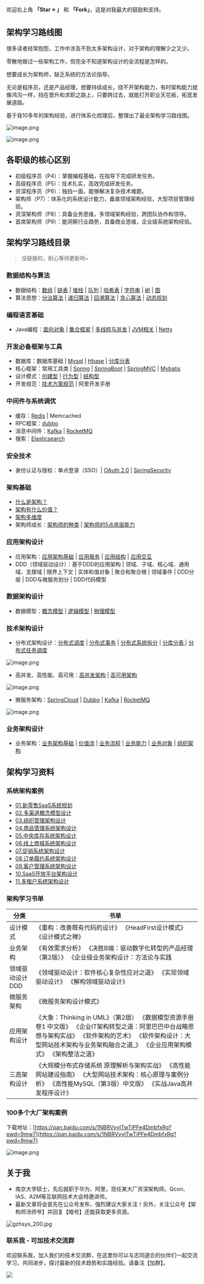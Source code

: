 欢迎右上角 **「Star ⭐️ 」** 和 **「Fork」**，这是对我最大的鼓励和支持。

## 架构学习路线图

很多读者经常抱怨，工作中涉及不到太多架构设计，对于架构的理解少之又少。

零散地做过一些架构工作，但完全不知道架构设计的全流程是怎样的。

想要成长为架构师，缺乏系统的方法论指导。

无论是程序员，还是产品经理，想要持续成长，绕不开架构能力，有时架构能力就像鸿沟一样，挡在晋升和求职之路上，只要跨过去，就能打开职业天花板，拓宽发展道路。

基于我10多年的架构经验，进行体系化梳理后，整理出了最全架构学习路线图。

![image.png](pic//image.png)

![image.png](pic//image%201.png)

## 各职级的核心区别

- 初级程序员（P4）：掌握编程基础，在指导下完成研发任务。
- 高级程序员（P5）：技术扎实，高效完成研发任务。
- 资深程序员（P6）：独挡一面，能够解决复杂技术难题。
- 架构师（P7）：体系化的系统设计能力，垂直领域架构经验，大型项目管理经验。
- 资深架构师（P8）：具备业务思维，多领域架构经验，跨团队协作和领导。
- 首席架构师（P9）：能洞察行业趋势，具备商业思维，企业级系统架构经验。

## 架构学习路线目录

> 没链接的，耐心等待更新哟~

### 数据结构与算法

- 数据结构：[数组](https://tangshiye.cn/02.%E7%AE%97%E6%B3%95/01.%20%E6%95%B0%E7%BB%84/01.%20%E6%95%B0%E7%BB%84%E5%9F%BA%E7%A1%80%E7%9F%A5%E8%AF%86/01.%20%E6%95%B0%E7%BB%84%E5%9F%BA%E7%A1%80%E7%9F%A5%E8%AF%86.html) | [链表](https://tangshiye.cn/02.%E7%AE%97%E6%B3%95/02.%20%E9%93%BE%E8%A1%A8/01.%20%E9%93%BE%E8%A1%A8%E5%9F%BA%E7%A1%80%E7%9F%A5%E8%AF%86/01.%20%E9%93%BE%E8%A1%A8%E5%9F%BA%E7%A1%80%E7%9F%A5%E8%AF%86.html) | [堆栈](https://tangshiye.cn/02.%E7%AE%97%E6%B3%95/03.%20%E5%A0%86%E6%A0%88/01.%20%E5%A0%86%E6%A0%88%E5%9F%BA%E7%A1%80%E7%9F%A5%E8%AF%86/01.%20%E5%A0%86%E6%A0%88%E5%9F%BA%E7%A1%80%E7%9F%A5%E8%AF%86.html) | [队列](https://tangshiye.cn/02.%E7%AE%97%E6%B3%95/04.%20%E9%98%9F%E5%88%97/01.%20%E9%98%9F%E5%88%97%E5%9F%BA%E7%A1%80%E7%9F%A5%E8%AF%86/01.%20%E9%98%9F%E5%88%97%E5%9F%BA%E7%A1%80%E7%9F%A5%E8%AF%86.html) | [哈希表](https://tangshiye.cn/02.%E7%AE%97%E6%B3%95/05.%20%E5%93%88%E5%B8%8C%E8%A1%A8/01.%20%E5%93%88%E5%B8%8C%E8%A1%A8%E7%9F%A5%E8%AF%86.html) | [字符串](https://tangshiye.cn/02.%E7%AE%97%E6%B3%95/06.%20%E5%AD%97%E7%AC%A6%E4%B8%B2/01.%20%E5%AD%97%E7%AC%A6%E4%B8%B2%E5%9F%BA%E7%A1%80%E7%9F%A5%E8%AF%86/01.%20%E5%AD%97%E7%AC%A6%E4%B8%B2%E5%9F%BA%E7%A1%80%E7%9F%A5%E8%AF%86.html) | [树](https://tangshiye.cn/02.%E7%AE%97%E6%B3%95/07.%20%E6%A0%91/01.%20%E4%BA%8C%E5%8F%89%E6%A0%91/01.%20%E6%A0%91%E4%B8%8E%E4%BA%8C%E5%8F%89%E6%A0%91%E7%9A%84%E5%9F%BA%E7%A1%80%E7%9F%A5%E8%AF%86.html) | [图](https://tangshiye.cn/02.%E7%AE%97%E6%B3%95/08.%20%E5%9B%BE/01.%20%E5%9B%BE%E7%9A%84%E5%9F%BA%E7%A1%80%E7%9F%A5%E8%AF%86/01.%20%E5%9B%BE%E7%9A%84%E5%AE%9A%E4%B9%89%E5%92%8C%E5%88%86%E7%B1%BB.html)
- 算法思想：[分治算法](https://tangshiye.cn/02.%E7%AE%97%E6%B3%95/09.%20%E5%9F%BA%E7%A1%80%E7%AE%97%E6%B3%95/03.%20%E5%88%86%E6%B2%BB%E7%AE%97%E6%B3%95/01.%20%E5%88%86%E6%B2%BB%E7%AE%97%E6%B3%95%E7%9F%A5%E8%AF%86.html) | [递归算法](https://tangshiye.cn/02.%E7%AE%97%E6%B3%95/09.%20%E5%9F%BA%E7%A1%80%E7%AE%97%E6%B3%95/02.%20%E9%80%92%E5%BD%92%E7%AE%97%E6%B3%95/01.%20%E9%80%92%E5%BD%92%E7%AE%97%E6%B3%95%E7%9F%A5%E8%AF%86.html) | [回溯算法](https://tangshiye.cn/02.%E7%AE%97%E6%B3%95/09.%20%E5%9F%BA%E7%A1%80%E7%AE%97%E6%B3%95/04.%20%E5%9B%9E%E6%BA%AF%E7%AE%97%E6%B3%95/01.%20%E5%9B%9E%E6%BA%AF%E7%AE%97%E6%B3%95%E7%9F%A5%E8%AF%86.html) | [贪心算法](https://tangshiye.cn/02.%E7%AE%97%E6%B3%95/09.%20%E5%9F%BA%E7%A1%80%E7%AE%97%E6%B3%95/05.%20%E8%B4%AA%E5%BF%83%E7%AE%97%E6%B3%95/01.%20%E8%B4%AA%E5%BF%83%E7%AE%97%E6%B3%95%E7%9F%A5%E8%AF%86.html) | [动态规划](https://tangshiye.cn/02.%E7%AE%97%E6%B3%95/10.%20%E5%8A%A8%E6%80%81%E8%A7%84%E5%88%92/01.%20%E5%8A%A8%E6%80%81%E8%A7%84%E5%88%92%E5%9F%BA%E7%A1%80/01.%20%E5%8A%A8%E6%80%81%E8%A7%84%E5%88%92%E5%9F%BA%E7%A1%80%E7%9F%A5%E8%AF%86.html)

### 编程语言基础

- Java编程：[面向对象](https://tangshiye.cn/01.Java/01.Java%E5%9F%BA%E7%A1%80/01.%E9%9D%A2%E5%90%91%E5%AF%B9%E8%B1%A1.html) | [集合框架](https://tangshiye.cn/01.Java/02.Java%E9%9B%86%E5%90%88%E6%A1%86%E6%9E%B6/01.%E6%A6%82%E8%A7%88.html) | [多线程与并发](https://tangshiye.cn/01.Java/03.Java%E5%A4%9A%E7%BA%BF%E7%A8%8B%E4%B8%8E%E5%B9%B6%E5%8F%91/01.%E5%B9%B6%E5%8F%91%E7%BC%96%E7%A8%8B%E7%9A%84%E4%BC%98%E7%BC%BA%E7%82%B9.html) | [JVM相关](https://tangshiye.cn/01.Java/04.JVM%E7%9B%B8%E5%85%B3/01.JVM%E5%86%85%E5%AD%98%E7%BB%93%E6%9E%84.html) | [Netty](https://tangshiye.cn/01.Java/06.Netty/01.netty%E5%85%A5%E9%97%A8%EF%BC%88%E4%B8%80%EF%BC%89%20netty%E4%BB%8B%E7%BB%8D.html) 

### 开发必备框架与工具

- 数据库：数据库基础  | [Mysql](https://tangshiye.cn/03.%E6%95%B0%E6%8D%AE%E5%BA%93/01.Mysql%E8%AF%A6%E8%A7%A3/)  | [Hbase](https://tangshiye.cn/03.%E6%95%B0%E6%8D%AE%E5%BA%93/03.Hbase%E8%AF%A6%E8%A7%A3/01.HBase%E6%9E%B6%E6%9E%84.html) | [分库分表](https://tangshiye.cn/04.%E6%A1%86%E6%9E%B6%E4%B8%8E%E4%B8%AD%E9%97%B4%E4%BB%B6/10.Sharding-JDBC/)
- 核心框架：常用工具类 | [Spring](https://tangshiye.cn/04.%E6%A1%86%E6%9E%B6%E4%B8%8E%E4%B8%AD%E9%97%B4%E4%BB%B6/01.Spring/) | [SpringBoot](https://tangshiye.cn/04.%E6%A1%86%E6%9E%B6%E4%B8%8E%E4%B8%AD%E9%97%B4%E4%BB%B6/03.SpringBoot/) | [SpringMVC](https://tangshiye.cn/04.%E6%A1%86%E6%9E%B6%E4%B8%8E%E4%B8%AD%E9%97%B4%E4%BB%B6/02.SpringMVC/) | [Mybatis](https://tangshiye.cn/04.%E6%A1%86%E6%9E%B6%E4%B8%8E%E4%B8%AD%E9%97%B4%E4%BB%B6/09.Mybatis/)
- 设计模式：[创建型](https://tangshiye.cn/01.Java/05.%E8%AE%BE%E8%AE%A1%E6%A8%A1%E5%BC%8F/) | [行为型](https://tangshiye.cn/01.Java/05.%E8%AE%BE%E8%AE%A1%E6%A8%A1%E5%BC%8F/) | [结构型](https://tangshiye.cn/01.Java/05.%E8%AE%BE%E8%AE%A1%E6%A8%A1%E5%BC%8F/)
- 开发规范：[技术方案规范](https://tangshiye.cn/07.%E5%BC%80%E5%8F%91%E8%A7%84%E8%8C%83/01.%E6%8A%80%E6%9C%AF%E6%96%B9%E6%A1%88%E6%A8%A1%E6%9D%BF.html) | 阿里开发手册

### 中间件与系统调优

- 缓存：[Redis](https://tangshiye.cn/03.%E6%95%B0%E6%8D%AE%E5%BA%93/02.Redis%E8%AF%A6%E8%A7%A3/) | Memcached
- RPC框架：[dubbo](https://tangshiye.cn/04.%E6%A1%86%E6%9E%B6%E4%B8%8E%E4%B8%AD%E9%97%B4%E4%BB%B6/06.Dubbo)
- 消息中间件：[Kafka](https://tangshiye.cn/04.%E6%A1%86%E6%9E%B6%E4%B8%8E%E4%B8%AD%E9%97%B4%E4%BB%B6/07.Kafka/) | [RocketMQ](https://tangshiye.cn/04.%E6%A1%86%E6%9E%B6%E4%B8%8E%E4%B8%AD%E9%97%B4%E4%BB%B6/08.RocketMQ/)
- 搜索：[Elasticsearch](https://tangshiye.cn/03.%E6%95%B0%E6%8D%AE%E5%BA%93/04.Elasticsearch/)

### 安全技术

- 身份认证与授权：单点登录（SSO）| [OAuth 2.0](https://tangshiye.cn/04.%E6%A1%86%E6%9E%B6%E4%B8%8E%E4%B8%AD%E9%97%B4%E4%BB%B6/11.OAuth2/) | [SpringSecurity](https://tangshiye.cn/04.%E6%A1%86%E6%9E%B6%E4%B8%8E%E4%B8%AD%E9%97%B4%E4%BB%B6/05.SpringSecurity/)

### 架构基础

- [什么是架构？](https://tangshiye.cn/05.%E6%9E%B6%E6%9E%84%E8%AE%BE%E8%AE%A1/01.%E6%9E%B6%E6%9E%84%E5%9F%BA%E7%A1%80/01.%E4%B8%80%E6%96%87%E6%90%9E%E6%87%82%E4%BB%80%E4%B9%88%E6%98%AF%E6%9E%B6%E6%9E%84.html)
- [架构有什么价值？](https://tangshiye.cn/05.%E6%9E%B6%E6%9E%84%E8%AE%BE%E8%AE%A1/01.%E6%9E%B6%E6%9E%84%E5%9F%BA%E7%A1%80/02.%E4%B8%80%E6%96%87%E6%90%9E%E6%87%82%E6%9E%B6%E6%9E%84%E8%AE%BE%E8%AE%A1%E7%9A%84%E7%9B%AE%E7%9A%84.html)
- [架构多维度](https://tangshiye.cn/05.%E6%9E%B6%E6%9E%84%E8%AE%BE%E8%AE%A1/01.%E6%9E%B6%E6%9E%84%E5%9F%BA%E7%A1%80/03.%E4%BB%8E%E5%A4%9A%E7%BB%B4%E5%BA%A6%E7%90%86%E8%A7%A3%E6%9E%B6%E6%9E%84.html)
- 架构师成长：[架构师的种类](https://tangshiye.cn/05.%E6%9E%B6%E6%9E%84%E8%AE%BE%E8%AE%A1/11.%E6%9E%B6%E6%9E%84%E5%B8%88%E6%88%90%E9%95%BF/01.%E6%9E%B6%E6%9E%84%E5%B8%88%E6%88%90%E9%95%BF%E8%B7%AF%E7%BA%BF.html) | [架构师的5点底层能力](https://tangshiye.cn/05.%E6%9E%B6%E6%9E%84%E8%AE%BE%E8%AE%A1/11.%E6%9E%B6%E6%9E%84%E5%B8%88%E6%88%90%E9%95%BF/02.%E6%9E%B6%E6%9E%84%E5%B8%88%E7%9A%845%E7%82%B9%E5%BA%95%E5%B1%82%E8%83%BD%E5%8A%9B.html)

### 应用架构设计

- 应用架构：[应用架构基础](https://tangshiye.cn/05.%E6%9E%B6%E6%9E%84%E8%AE%BE%E8%AE%A1/05.%E5%BA%94%E7%94%A8%E6%9E%B6%E6%9E%84%E7%9A%84%E6%A0%B8%E5%BF%83%E6%A6%82%E5%BF%B5.html) | [应用服务](https://tangshiye.cn/05.%E6%9E%B6%E6%9E%84%E8%AE%BE%E8%AE%A1/03.%E5%BA%94%E7%94%A8%E6%9E%B6%E6%9E%84/02.%E5%BA%94%E7%94%A8%E6%9C%8D%E5%8A%A1%E8%AE%BE%E8%AE%A1.html) | [应用结构](https://tangshiye.cn/05.%E6%9E%B6%E6%9E%84%E8%AE%BE%E8%AE%A1/03.%E5%BA%94%E7%94%A8%E6%9E%B6%E6%9E%84/03.%E5%BA%94%E7%94%A8%E7%BB%93%E6%9E%84%E8%AE%BE%E8%AE%A1.html) | [应用交互](https://tangshiye.cn/05.%E6%9E%B6%E6%9E%84%E8%AE%BE%E8%AE%A1/03.%E5%BA%94%E7%94%A8%E6%9E%B6%E6%9E%84/04.%E5%BA%94%E7%94%A8%E9%97%B4%E4%BA%A4%E4%BA%92%E8%AE%BE%E8%AE%A1.html)
- DDD（领域驱动设计）：基于DDD的应用架构 | 领域、子域、核心域、通用域、支撑域 | 限界上下文 | 实体和值对象 | 聚合和聚合根 | 领域事件 | DDD分层 | DDD与微服务划分 | DDD代码模型

### 数据架构设计

- 数据模型：[概念模型](https://tangshiye.cn/05.%E6%9E%B6%E6%9E%84%E8%AE%BE%E8%AE%A1/04.%E6%95%B0%E6%8D%AE%E6%9E%B6%E6%9E%84/) | [逻辑模型](https://tangshiye.cn/05.%E6%9E%B6%E6%9E%84%E8%AE%BE%E8%AE%A1/04.%E6%95%B0%E6%8D%AE%E6%9E%B6%E6%9E%84/) | [物理模型](https://tangshiye.cn/05.%E6%9E%B6%E6%9E%84%E8%AE%BE%E8%AE%A1/04.%E6%95%B0%E6%8D%AE%E6%9E%B6%E6%9E%84/)

### 技术架构设计

- 分布式架构设计：[分布式调度](https://tangshiye.cn/04.%E6%A1%86%E6%9E%B6%E4%B8%8E%E4%B8%AD%E9%97%B4%E4%BB%B6/12.XXL-JOB/) | [分布式事务](https://tangshiye.cn/05.%E6%9E%B6%E6%9E%84%E8%AE%BE%E8%AE%A1/05.%E5%88%86%E5%B8%83%E5%BC%8F%E4%BA%8B%E5%8A%A1/) | [分布式系统拆分](https://tangshiye.cn/05.%E6%9E%B6%E6%9E%84%E8%AE%BE%E8%AE%A1/08.%E5%88%86%E5%B8%83%E5%BC%8F%E7%B3%BB%E7%BB%9F/why-dubbo.html) | [分库分表 ](https://tangshiye.cn/04.%E6%A1%86%E6%9E%B6%E4%B8%8E%E4%B8%AD%E9%97%B4%E4%BB%B6/10.Sharding-JDBC/)| [分布式任务调度](https://tangshiye.cn/04.%E6%A1%86%E6%9E%B6%E4%B8%8E%E4%B8%AD%E9%97%B4%E4%BB%B6/12.XXL-JOB/)

![image.png](pic//image%202.png)

- 高并发、高性能、高可用：[高并发架构](https://tangshiye.cn/05.%E6%9E%B6%E6%9E%84%E8%AE%BE%E8%AE%A1/06.%E9%AB%98%E5%B9%B6%E5%8F%91%E6%9E%B6%E6%9E%84/) | [高可用架构](https://tangshiye.cn/05.%E6%9E%B6%E6%9E%84%E8%AE%BE%E8%AE%A1/05.%E9%AB%98%E5%8F%AF%E7%94%A8%E6%9E%B6%E6%9E%84/)

![image.png](pic//image%203.png)

- 微服务架构：[SpringCloud](https://tangshiye.cn/04.%E6%A1%86%E6%9E%B6%E4%B8%8E%E4%B8%AD%E9%97%B4%E4%BB%B6/04.SpringCloud/) | [Dubbo](https://tangshiye.cn/04.%E6%A1%86%E6%9E%B6%E4%B8%8E%E4%B8%AD%E9%97%B4%E4%BB%B6/06.Dubbo/) | [Kafka](https://tangshiye.cn/04.%E6%A1%86%E6%9E%B6%E4%B8%8E%E4%B8%AD%E9%97%B4%E4%BB%B6/07.Kafka/) | [RocketMQ](https://tangshiye.cn/04.%E6%A1%86%E6%9E%B6%E4%B8%8E%E4%B8%AD%E9%97%B4%E4%BB%B6/08.RocketMQ/)

![image.png](pic//image%204.png)

### 业务架构设计

- 业务架构：[业务架构基础](https://tangshiye.cn/05.%E6%9E%B6%E6%9E%84%E8%AE%BE%E8%AE%A1/04.%E4%B8%9A%E5%8A%A1%E6%9E%B6%E6%9E%84%E7%9A%84%E6%A0%B8%E5%BF%83%E6%A6%82%E5%BF%B5.html) | [价值流](https://tangshiye.cn/05.%E6%9E%B6%E6%9E%84%E8%AE%BE%E8%AE%A1/11.%E6%9E%B6%E6%9E%84%E5%B8%88%E6%88%90%E9%95%BF/02.%E6%9E%B6%E6%9E%84%E5%B8%88%E7%9A%845%E7%82%B9%E5%BA%95%E5%B1%82%E8%83%BD%E5%8A%9B.html) | [业务流程](https://tangshiye.cn/05.%E6%9E%B6%E6%9E%84%E8%AE%BE%E8%AE%A1/02.%E4%B8%9A%E5%8A%A1%E6%9E%B6%E6%9E%84/03.%E4%B8%9A%E5%8A%A1%E6%B5%81%E7%A8%8B%E5%88%86%E6%9E%90.html) | [业务能力](https://tangshiye.cn/05.%E6%9E%B6%E6%9E%84%E8%AE%BE%E8%AE%A1/02.%E4%B8%9A%E5%8A%A1%E6%9E%B6%E6%9E%84/04%E4%B8%9A%E5%8A%A1%E8%83%BD%E5%8A%9B%E5%88%86%E6%9E%90.html) | [业务对象](https://tangshiye.cn/05.%E6%9E%B6%E6%9E%84%E8%AE%BE%E8%AE%A1/02.%E4%B8%9A%E5%8A%A1%E6%9E%B6%E6%9E%84/05.%E4%B8%9A%E5%8A%A1%E5%AF%B9%E8%B1%A1%E5%88%86%E6%9E%90.html) | [组织架构](https://tangshiye.cn/05.%E6%9E%B6%E6%9E%84%E8%AE%BE%E8%AE%A1/02.%E4%B8%9A%E5%8A%A1%E6%9E%B6%E6%9E%84/06%E7%BB%84%E7%BB%87%E6%9E%B6%E6%9E%84%E5%88%86%E6%9E%90.html)

## 架构学习资料

### 系统架构案例

- [01.新零售SaaS系统规划](https://tangshiye.cn/06.%E7%B3%BB%E7%BB%9F%E6%A1%88%E4%BE%8B/01.%E6%96%B0%E9%9B%B6%E5%94%AESaaS%E7%B3%BB%E7%BB%9F%E8%A7%84%E5%88%92.html)
- [02.多渠道概念模型设计](https://tangshiye.cn/06.%E7%B3%BB%E7%BB%9F%E6%A1%88%E4%BE%8B/02.%E5%A4%9A%E6%B8%A0%E9%81%93%E6%A6%82%E5%BF%B5%E6%A8%A1%E5%9E%8B%E8%AE%BE%E8%AE%A1.html)
- [03.组织管理架构设计](https://tangshiye.cn/06.%E7%B3%BB%E7%BB%9F%E6%A1%88%E4%BE%8B/03.%E7%BB%84%E7%BB%87%E7%AE%A1%E7%90%86%E6%9E%B6%E6%9E%84%E8%AE%BE%E8%AE%A1.html)
- [04.商品管理系统架构设计](https://tangshiye.cn/06.%E7%B3%BB%E7%BB%9F%E6%A1%88%E4%BE%8B/04.%E5%95%86%E5%93%81%E7%AE%A1%E7%90%86%E7%B3%BB%E7%BB%9F%E6%9E%B6%E6%9E%84%E8%AE%BE%E8%AE%A1.html)
- [05.中央库存系统架构设计](https://tangshiye.cn/06.%E7%B3%BB%E7%BB%9F%E6%A1%88%E4%BE%8B/05.%E4%B8%AD%E5%A4%AE%E5%BA%93%E5%AD%98%E7%B3%BB%E7%BB%9F%E6%9E%B6%E6%9E%84%E8%AE%BE%E8%AE%A1.html)
- [06.线上商城系统架构设计](https://tangshiye.cn/06.%E7%B3%BB%E7%BB%9F%E6%A1%88%E4%BE%8B/06.%E7%BA%BF%E4%B8%8A%E5%95%86%E5%9F%8E%E7%B3%BB%E7%BB%9F%E6%9E%B6%E6%9E%84%E8%AE%BE%E8%AE%A1.html)
- [07.促销系统架构设计](https://tangshiye.cn/06.%E7%B3%BB%E7%BB%9F%E6%A1%88%E4%BE%8B/07.%E4%BF%83%E9%94%80%E7%B3%BB%E7%BB%9F%E6%9E%B6%E6%9E%84%E8%AE%BE%E8%AE%A1.html)
- [08.订单履约系统架构设计](https://tangshiye.cn/06.%E7%B3%BB%E7%BB%9F%E6%A1%88%E4%BE%8B/08.%E8%AE%A2%E5%8D%95%E5%B1%A5%E7%BA%A6%E7%B3%BB%E7%BB%9F%E6%9E%B6%E6%9E%84%E8%AE%BE%E8%AE%A1.html)
- [09.客户管理系统架构设计](https://tangshiye.cn/06.%E7%B3%BB%E7%BB%9F%E6%A1%88%E4%BE%8B/09.%E5%AE%A2%E6%88%B7%E7%AE%A1%E7%90%86%E7%B3%BB%E7%BB%9F%E6%9E%B6%E6%9E%84%E8%AE%BE%E8%AE%A1.html)
- [10.SaaS开放平台架构设计](https://tangshiye.cn/06.%E7%B3%BB%E7%BB%9F%E6%A1%88%E4%BE%8B/10.SaaS%E5%BC%80%E6%94%BE%E5%B9%B3%E5%8F%B0%E6%9E%B6%E6%9E%84%E8%AE%BE%E8%AE%A1.html)
- [11.多租户系统架构设计](https://tangshiye.cn/06.%E7%B3%BB%E7%BB%9F%E6%A1%88%E4%BE%8B/11.%E5%A4%9A%E7%A7%9F%E6%88%B7%E7%B3%BB%E7%BB%9F%E6%9E%B6%E6%9E%84%E8%AE%BE%E8%AE%A1.html)

### 架构学习书单

| **分类**        | **书单**                                                     |
| --------------- | ------------------------------------------------------------ |
| 设计模式        | 《重构：改善既有代码的设计》 《HeadFirst设计模式》 《设计模式之禅》 |
| 业务架构        | 《有效需求分析》 《决胜B端：驱动数字化转型的产品经理（第2版）》 《企业级业务架构设计：方法论与实践 |
| 领域驱动设计DDD | 《领域驱动设计：软件核心复杂性应对之道》 《实现领域驱动设计》 《解构领域驱动设计》 |
| 微服务架构      | 《微服务架构设计模式》                                       |
| 应用架构设计    | 《大象：Thinking in UML》（第2版） 《数据模型资源手册 卷1 中文版》 《企业IT架构转型之道：阿里巴巴中台战略思想与架构实战》 《软件架构的艺术》 《软件架构设计：大型网站技术架构与业务架构融合之道_》 《企业应用架构模式》 《架构整洁之道》 |
| 三高架构设计    | 《大规模分布式存储系统 原理解析与架构实战》 《高性能网站建设指南》 《大型网站技术架构：核心原理与案例分析》 《高性能MySQL（第3版）中文版》 《实战Java高并发程序设计》 |

### 100多个大厂架构案例

下载地址：[https://pan.baidu.com/s/1NBRVyylTwTiPFe4DmbfxRg?pwd=9mw7](https://pan.baidu.com/s/1NBRVyylTwTiPFe4DmbfxRg?pwd=9mw7)

![image.png](pic//image%205.png)

## 关于我

- 南京大学硕士，先后就职于华为、阿里，现任某大厂资深架构师。Qcon、IAS、A2M等互联网技术大会特邀讲师。
- 最新文章将会首先在公众号发布，强烈建议大家关注！另外，关注公众号【架构师汤师爷】并回复【暗号】还能获取更多资源。

![gzhsys_200.jpg](pic//gzhsys_200.jpg)

### 联系我 - 可加技术交流群

欢迎联系我，加入我们的技术交流群，在这里你可以与志同道合的伙伴们一起交流学习，共同进步，探讨最新的技术趋势和实践经验。请备注【加群】。

![](pic//vx_200.jpg)
